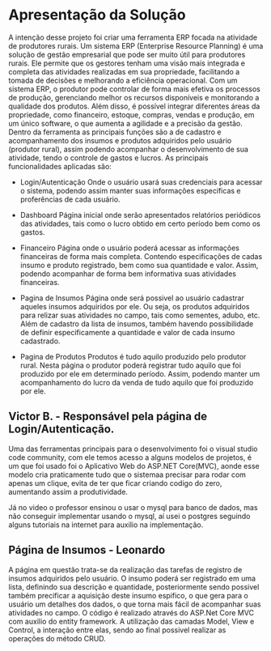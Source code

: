 # Apresentação da Solução

A intenção desse projeto foi criar uma ferramenta ERP focada na atividade de produtores rurais.
Um sistema ERP (Enterprise Resource Planning) é uma solução de gestão empresarial que pode ser muito útil para produtores rurais. Ele permite que os gestores tenham uma visão mais integrada e completa das atividades realizadas em sua propriedade, facilitando a tomada de decisões e melhorando a eficiência operacional.
Com um sistema ERP, o produtor pode controlar de forma mais efetiva os processos de produção, gerenciando melhor os recursos disponíveis e monitorando a qualidade dos produtos. Além disso, é possível integrar diferentes áreas da propriedade, como financeiro, estoque, compras, vendas e produção, em um único software, o que aumenta a agilidade e a precisão da gestão.
Dentro da ferramenta as principais funções são a de cadastro e acompanhamento dos insumos e produtos adquiridos pelo usuário (produtor rural), assim podendo acompanhar o desenvolvimento de sua atividade, tendo o controle de gastos e lucros.
As principais funcionalidades aplicadas são:

- Login/Autenticação
  Onde o usuário usará suas credenciais para acessar o sistema, podendo assim manter suas informações especificas e proferências de cada usuário.

- Dashboard
  Página inicial onde serão apresentados relatórios periódicos das atividades, tais como o lucro obtido em certo período bem como os gastos.

- Financeiro
  Página onde o usuário poderá acessar as informações financeiras de forma mais completa. Contendo especificações de cadas insumo e produto registrado, bem como sua quantidade e valor. Assim, podendo acompanhar de forma bem informativa suas atividades financeiras.

- Pagina de Insumos
  Página onde será possivel ao usuário cadastrar aqueles insumos adquiridos por ele. Ou seja, os produtos adquiridos para relizar suas atividades no campo, tais como sementes, adubo, etc. Além de cadastro da lista de insumos, também havendo possibilidade de definir especificamente a quantidade e valor de cada insumo cadastrado.

- Pagina de Produtos
  Produtos é tudo aquilo produzido pelo produtor rural. Nesta página o produtor poderá registrar tudo aquilo que foi produzido por ele em determinado período. Assim, podendo manter um acompanhamento do lucro da venda de tudo aquilo que foi produzido por ele.


## Victor B. - Responsável pela página de Login/Autenticação.

Uma das ferramentas principais para o desenvolvimento foi o visual studio code community, com ele temos acesso a alguns modelos de projetos,
é um que foi usado foi o Aplicativo Web do ASP.NET Core(MVC), aonde esse modelo cria praticamente tudo que o sistemaa precisar para rodar com apenas um clique, evita de ter que ficar criando codigo do zero, aumentando assim a produtividade.

Já no video o professor ensinou o usar o mysql para banco de dados, mas não conseguir implementar usando o mysql, aí usei o postgres seguindo alguns tutoriais na internet para auxilio na implementação.


## Página de Insumos - Leonardo

A página em questão trata-se da realização das tarefas de registro de insumos adquiridos pelo usuário. O insumo poderá ser registrado em uma lista, definindo sua descrição e quantidade, posteriormente sendo possivel também precificar a aquisição deste insumo espifico, o que gera para o usuário um detalhes dos dados, o que torna mais fácil de acompanhar suas atividades no campo. O código é realizado através do ASP.Net Core MVC com auxilio do entity framework. A utilização das camadas Model, View e Control, a interação entre elas, sendo ao final possivel realizar as operações do método CRUD.
